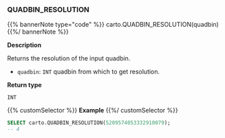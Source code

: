 ### QUADBIN_RESOLUTION

{{% bannerNote type="code" %}}
carto.QUADBIN_RESOLUTION(quadbin)
{{%/ bannerNote %}}

**Description**

Returns the resolution of the input quadbin.

* `quadbin`: `INT` quadbin from which to get resolution.

**Return type**

`INT`

{{% customSelector %}}
**Example**
{{%/ customSelector %}}

```sql
SELECT carto.QUADBIN_RESOLUTION(5209574053332910079);
-- 4
```